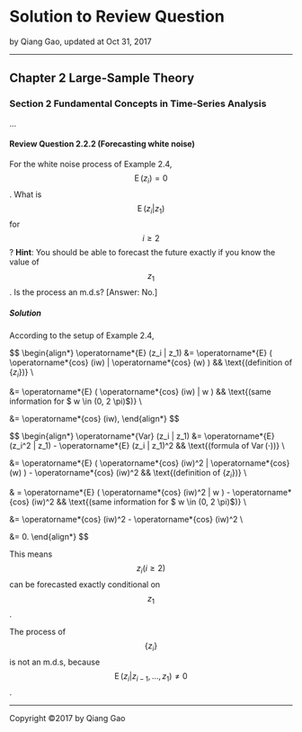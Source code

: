 # Solution to Review Question

by Qiang Gao, updated at Oct 31, 2017

---

## Chapter 2 Large-Sample Theory

### Section 2 Fundamental Concepts in Time-Series Analysis

...

#### Review Question 2.2.2 (Forecasting white noise)

For the white noise process of Example 2.4, $$ \operatorname*{E} (z_i) = 0 $$. What is $$ \operatorname*{E} (z_i | z_1) $$ for $$ i \ge 2 $$? **Hint**: You should be able to forecast the future exactly if you know the value of $$z_1$$. Is the process an m.d.s? [Answer: No.]

##### Solution

According to the setup of Example 2.4,

$$
\begin{align*}
\operatorname*{E} (z_i | z_1) 
&= \operatorname*{E} ( \operatorname*{cos} (iw) | \operatorname*{cos} (w) )
&& \text{(definition of $\{z_i\}$)}
\\

&= \operatorname*{E} ( \operatorname*{cos} (iw) | w )
&& \text{(same information for $ w \in (0, 2 \pi)$)}
\\

&= \operatorname*{cos} (iw),
\end{align*}
$$

$$
\begin{align*}
\operatorname*{Var} (z_i | z_1)
&= \operatorname*{E} (z_i^2 | z_1) - \operatorname*{E} (z_i | z_1)^2
&& \text{(formula of $\operatorname*{Var} (\cdot)$)}
\\

&= \operatorname*{E} ( \operatorname*{cos} (iw)^2 | \operatorname*{cos} (w) ) - \operatorname*{cos} (iw)^2
&& \text{(definition of $\{ z_i \}$)}
\\

&
= \operatorname*{E} ( \operatorname*{cos} (iw)^2 | w ) - \operatorname*{cos} (iw)^2
&& \text{(same information for $ w \in (0, 2 \pi)$)}
\\

&= \operatorname*{cos} (iw)^2 - \operatorname*{cos} (iw)^2
\\

&= 0.
\end{align*}
$$

This means $$ z_i (i \ge 2) $$ can be forecasted exactly conditional on $$ z_1 $$.

The process of $$ \{ z_i \} $$ is not an m.d.s, because $$ \operatorname*{E} (z_i | z_{i-1}, \ldots, z_1) \neq 0 $$.

---

Copyright ©2017 by Qiang Gao